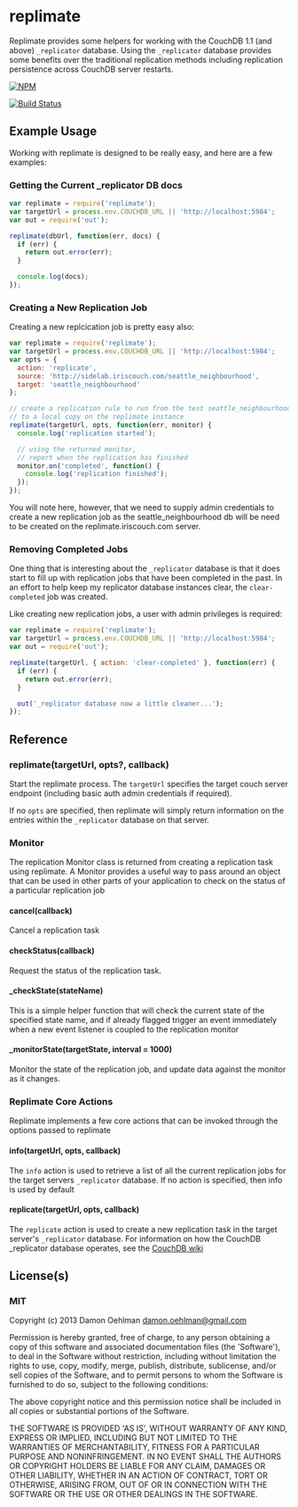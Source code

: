 # replimate

Replimate provides some helpers for working with the CouchDB 1.1
(and above) `_replicator` database.  Using the `_replicator` database
provides some benefits over the traditional replication methods
including replication persistence across CouchDB server restarts.


[![NPM](https://nodei.co/npm/replimate.png)](https://nodei.co/npm/replimate/)

[![Build Status](https://travis-ci.org/DamonOehlman/replimate.png?branch=master)](https://travis-ci.org/DamonOehlman/replimate)

## Example Usage

Working with replimate is designed to be really easy, and here are
a few examples:

### Getting the Current _replicator DB docs

```js
var replimate = require('replimate');
var targetUrl = process.env.COUCHDB_URL || 'http://localhost:5984';
var out = require('out');

replimate(dbUrl, function(err, docs) {
  if (err) {
    return out.error(err);
  }

  console.log(docs);
});

```

### Creating a New Replication Job

Creating a new replcication job is pretty easy also:

```js
var replimate = require('replimate');
var targetUrl = process.env.COUCHDB_URL || 'http://localhost:5984';
var opts = {
  action: 'replicate',
  source: 'http://sidelab.iriscouch.com/seattle_neighbourhood',
  target: 'seattle_neighbourhood'
};

// create a replication rule to run from the test seattle_neighbourhood db
// to a local copy on the replimate instance
replimate(targetUrl, opts, function(err, monitor) {
  console.log('replication started');

  // using the returned monitor,
  // report when the replication has finished
  monitor.on('completed', function() {
    console.log('replication finished');
  });
});

```

You will note here, however, that we need to supply admin credentials to
create a new replication job as the seattle_neighbourhood db will be need
to be created on the replimate.iriscouch.com server.

### Removing Completed Jobs

One thing that is interesting about the `_replicator` database is that it
does start to fill up with replication jobs that have been completed in
the past.  In an effort to help keep my replicator database instances
clear, the `clear-completed` job was created.

Like creating new replication jobs, a user with admin privileges is
required:

```js
var replimate = require('replimate');
var targetUrl = process.env.COUCHDB_URL || 'http://localhost:5984';
var out = require('out');

replimate(targetUrl, { action: 'clear-completed' }, function(err) {
  if (err) {
    return out.error(err);
  }

  out('_replicator database now a little cleaner...');
});
```

## Reference

### replimate(targetUrl, opts?, callback)

Start the replimate process.  The `targetUrl` specifies the target couch
server endpoint (including basic auth admin credentials if required).

If no `opts` are specified, then replimate will simply return information on
the entries within the `_replicator` database on that server.

### Monitor

The replication Monitor class is returned from creating a replication task
using replimate. A Monitor provides a useful way to pass around an object that 
can be used in other parts of your application to check on the status of a 
particular replication job

#### cancel(callback)

Cancel a replication task

#### checkStatus(callback)

Request the status of the replication task.

#### _checkState(stateName)

This is a simple helper function that will check the current state
of the specified state name, and if already flagged trigger an event
immediately when a new event listener is coupled to the replication
monitor

#### _monitorState(targetState, interval = 1000)

Monitor the state of the replication job, and update data against
the monitor as it changes.

### Replimate Core Actions

Replimate implements a few core actions that can be invoked through the options
passed to replimate

#### info(targetUrl, opts, callback)

The `info` action is used to retrieve a list of all the current replication jobs for
the target servers `_replicator` database.  If no action is specified, then info is 
used by default

#### replicate(targetUrl, opts, callback)

The `replicate` action is used to create a new replication task in the target
server's `_replicator` database.  For information on how the CouchDB _replicator
database operates, see the [CouchDB wiki](http://wiki.apache.org/couchdb/Replication#Replicator_database)

## License(s)

### MIT

Copyright (c) 2013 Damon Oehlman <damon.oehlman@gmail.com>

Permission is hereby granted, free of charge, to any person obtaining
a copy of this software and associated documentation files (the
'Software'), to deal in the Software without restriction, including
without limitation the rights to use, copy, modify, merge, publish,
distribute, sublicense, and/or sell copies of the Software, and to
permit persons to whom the Software is furnished to do so, subject to
the following conditions:

The above copyright notice and this permission notice shall be
included in all copies or substantial portions of the Software.

THE SOFTWARE IS PROVIDED 'AS IS', WITHOUT WARRANTY OF ANY KIND,
EXPRESS OR IMPLIED, INCLUDING BUT NOT LIMITED TO THE WARRANTIES OF
MERCHANTABILITY, FITNESS FOR A PARTICULAR PURPOSE AND NONINFRINGEMENT.
IN NO EVENT SHALL THE AUTHORS OR COPYRIGHT HOLDERS BE LIABLE FOR ANY
CLAIM, DAMAGES OR OTHER LIABILITY, WHETHER IN AN ACTION OF CONTRACT,
TORT OR OTHERWISE, ARISING FROM, OUT OF OR IN CONNECTION WITH THE
SOFTWARE OR THE USE OR OTHER DEALINGS IN THE SOFTWARE.
